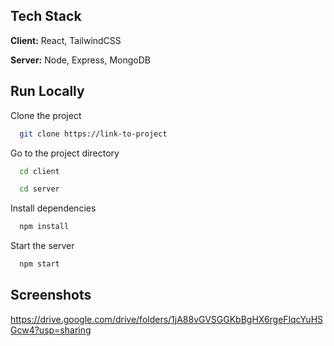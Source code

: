 ## Tech Stack

**Client:** React, TailwindCSS

**Server:** Node, Express, MongoDB

## Run Locally

Clone the project

```bash
  git clone https://link-to-project
```

Go to the project directory

```bash
  cd client
```

```bash
  cd server
```

Install dependencies

```bash
  npm install
```

Start the server

```bash
  npm start
```

## Screenshots

https://drive.google.com/drive/folders/1jA88vGVSGGKbBgHX6rgeFlqcYuHSGcw4?usp=sharing
